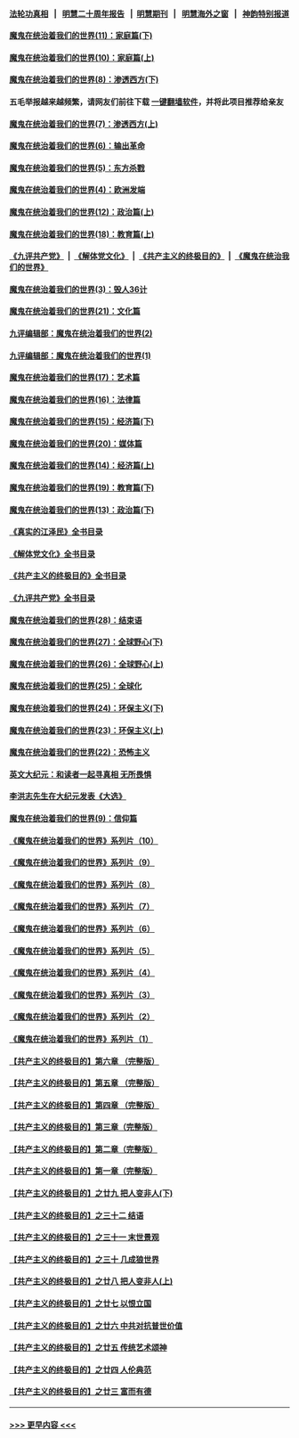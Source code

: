 #### [法轮功真相](https://github.com/gfw-breaker/truth/blob/master/README.md?t=0) &nbsp;&nbsp;|&nbsp;&nbsp; [明慧二十周年报告](https://github.com/gfw-breaker/mh-reports/blob/master/README.md?t=0) &nbsp;&nbsp;|&nbsp;&nbsp;[明慧期刊](https://github.com/gfw-breaker/mh-qikan) &nbsp;&nbsp;|&nbsp;&nbsp; [明慧海外之窗](https://github.com/gfw-breaker/mh-news/blob/master/README.md?t=0) &nbsp;&nbsp;|&nbsp;&nbsp; [神韵特别报道](https://github.com/gfw-breaker/mh-news/blob/master/shenyun.md?t=0)
#### [魔鬼在统治着我们的世界(11)：家庭篇(下)](../pages/nsc422/n10440961.md?t=12172001) 
#### [魔鬼在统治着我们的世界(10)：家庭篇(上)](../pages/nsc422/n10435448.md?t=12172001) 
#### [魔鬼在统治着我们的世界(8)：渗透西方(下)](../pages/nsc422/n10429603.md?t=12172001) 
#### 五毛举报越来越频繁，请网友们前往下载 [一键翻墙软件](https://github.com/gfw-breaker/ssr-accounts)，并将此项目推荐给亲友
#### [魔鬼在统治着我们的世界(7)：渗透西方(上)](../pages/nsc422/n10426013.md?t=12172001) 
#### [魔鬼在统治着我们的世界(6)：输出革命](../pages/nsc422/n10421536.md?t=12172001) 
#### [魔鬼在统治着我们的世界(5)：东方杀戮](../pages/nsc422/n10417707.md?t=12172001) 
#### [魔鬼在统治着我们的世界(4)：欧洲发端](../pages/nsc422/n10414890.md?t=12172001) 
#### [魔鬼在统治着我们的世界(12)：政治篇(上)](../pages/nsc422/n10444576.md?t=12172001) 
#### [魔鬼在统治着我们的世界(18)：教育篇(上)](../pages/nsc422/n10526970.md?t=12172001) 
#### [《九评共产党》](https://github.com/begood0513/9ping.md/blob/master/README.md) &nbsp;|&nbsp; [《解体党文化》](../../../../jtdwh.md/blob/master/README.md)  &nbsp;|&nbsp; [《共产主义的终极目的》](../../../../gczydzjmd.md/blob/master/README.md) &nbsp;|&nbsp; [《魔鬼在统治我们的世界》](../../../../mgztzwmdsj.md/blob/master/README.md) 
#### [魔鬼在统治着我们的世界(3)：毁人36计](../pages/nsc422/n10411583.md?t=12172001) 
#### [魔鬼在统治着我们的世界(21)：文化篇](../pages/nsc422/n10597706.md?t=12172001) 
#### [九评编辑部：魔鬼在统治着我们的世界(2)](../pages/nsc422/n10410036.md?t=12172001) 
#### [九评编辑部：魔鬼在统治着我们的世界(1)](../pages/nsc422/n10406825.md?t=12172001) 
#### [魔鬼在统治着我们的世界(17)：艺术篇](../pages/nsc422/n10499093.md?t=12172001) 
#### [魔鬼在统治着我们的世界(16)：法律篇](../pages/nsc422/n10485969.md?t=12172001) 
#### [魔鬼在统治着我们的世界(15)：经济篇(下)](../pages/nsc422/n10469975.md?t=12172001) 
#### [魔鬼在统治着我们的世界(20)：媒体篇](../pages/nsc422/n10586579.md?t=12172001) 
#### [魔鬼在统治着我们的世界(14)：经济篇(上)](../pages/nsc422/n10457370.md?t=12172001) 
#### [魔鬼在统治着我们的世界(19)：教育篇(下)](../pages/nsc422/n10564808.md?t=12172001) 
#### [魔鬼在统治着我们的世界(13)：政治篇(下)](../pages/nsc422/n10448270.md?t=12172001) 
#### [《真实的江泽民》全书目录](../pages/nsc422/n13721399.md?t=12172001) 
#### [《解体党文化》全书目录](../pages/nsc422/n13721157.md?t=12172001) 
#### [《共产主义的终极目的》全书目录](../pages/nsc422/n13721048.md?t=12172001) 
#### [《九评共产党》全书目录](../pages/nsc422/n13708085.md?t=12172001) 
#### [魔鬼在统治着我们的世界(28)：结束语](../pages/nsc422/n10936246.md?t=12172001) 
#### [魔鬼在统治着我们的世界(27)：全球野心(下)](../pages/nsc422/n10928319.md?t=12172001) 
#### [魔鬼在统治着我们的世界(26)：全球野心(上)](../pages/nsc422/n10900318.md?t=12172001) 
#### [魔鬼在统治着我们的世界(25)：全球化](../pages/nsc422/n10788205.md?t=12172001) 
#### [魔鬼在统治着我们的世界(24)：环保主义(下)](../pages/nsc422/n10695307.md?t=12172001) 
#### [魔鬼在统治着我们的世界(23)：环保主义(上)](../pages/nsc422/n10688613.md?t=12172001) 
#### [魔鬼在统治着我们的世界(22)：恐怖主义](../pages/nsc422/n10614727.md?t=12172001) 
#### [英文大纪元：和读者一起寻真相 无所畏惧](../pages/nsc422/n12542027.md?t=12172001) 
#### [李洪志先生在大纪元发表《大选》](../pages/nsc422/n12534746.md?t=12172001) 
#### [魔鬼在统治着我们的世界(9)：信仰篇](../pages/nsc422/n10432159.md?t=12172001) 
#### [《魔鬼在统治着我们的世界》系列片（10）](../pages/nsc422/n12292670.md?t=12172001) 
#### [《魔鬼在统治着我们的世界》系列片（9）](../pages/nsc422/n12290859.md?t=12172001) 
#### [《魔鬼在统治着我们的世界》系列片（8）](../pages/nsc422/n12287445.md?t=12172001) 
#### [《魔鬼在统治着我们的世界》系列片（7）](../pages/nsc422/n12283425.md?t=12172001) 
#### [《魔鬼在统治着我们的世界》系列片（6）](../pages/nsc422/n12282314.md?t=12172001) 
#### [《魔鬼在统治着我们的世界》系列片（5）](../pages/nsc422/n12281419.md?t=12172001) 
#### [《魔鬼在统治着我们的世界》系列片（4）](../pages/nsc422/n12274024.md?t=12172001) 
#### [《魔鬼在统治着我们的世界》系列片（3）](../pages/nsc422/n12271322.md?t=12172001) 
#### [《魔鬼在统治着我们的世界》系列片（2）](../pages/nsc422/n12269049.md?t=12172001) 
#### [《魔鬼在统治着我们的世界》系列片（1）](../pages/nsc422/n12267575.md?t=12172001) 
#### [【共产主义的终极目的】第六章 （完整版）](../pages/nsc422/n11428913.md?t=12172001) 
#### [【共产主义的终极目的】第五章 （完整版）](../pages/nsc422/n11428912.md?t=12172001) 
#### [【共产主义的终极目的】第四章 （完整版）](../pages/nsc422/n11428907.md?t=12172001) 
#### [【共产主义的终极目的】第三章（完整版）](../pages/nsc422/n11428848.md?t=12172001) 
#### [【共产主义的终极目的】第二章（完整版）](../pages/nsc422/n11428831.md?t=12172001) 
#### [【共产主义的终极目的】第一章（完整版）](../pages/nsc422/n11417651.md?t=12172001) 
#### [【共产主义的终极目的】之廿九 把人变非人(下)](../pages/nsc422/n11344140.md?t=12172001) 
#### [【共产主义的终极目的】之三十二 结语](../pages/nsc422/n11360535.md?t=12172001) 
#### [【共产主义的终极目的】之三十一 末世景观](../pages/nsc422/n11351129.md?t=12172001) 
#### [【共产主义的终极目的】之三十 几成狼世界](../pages/nsc422/n11348280.md?t=12172001) 
#### [【共产主义的终极目的】之廿八 把人变非人(上)](../pages/nsc422/n11340492.md?t=12172001) 
#### [【共产主义的终极目的】之廿七 以恨立国](../pages/nsc422/n11336944.md?t=12172001) 
#### [【共产主义的终极目的】之廿六 中共对抗普世价值](../pages/nsc422/n11324785.md?t=12172001) 
#### [【共产主义的终极目的】之廿五 传统艺术颂神](../pages/nsc422/n11296396.md?t=12172001) 
#### [【共产主义的终极目的】之廿四 人伦典范](../pages/nsc422/n11296397.md?t=12172001) 
#### [【共产主义的终极目的】之廿三 富而有德](../pages/nsc422/n11283598.md?t=12172001) 

----
#### [ >>> 更早内容 <<< ](../indexes/nsc422-earlier.md)
